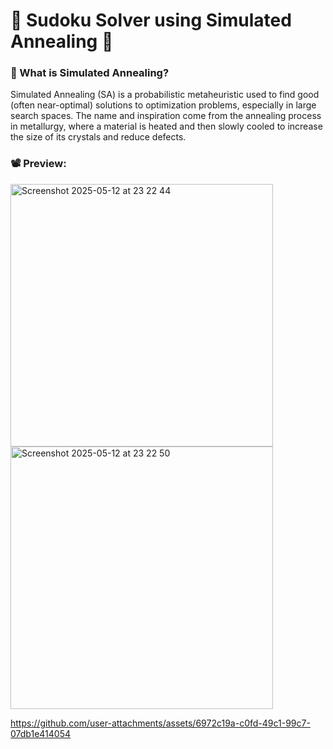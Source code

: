 # 🧩 Sudoku Solver using Simulated Annealing 🧩

### 🧐 What is Simulated Annealing?
Simulated Annealing (SA) is a probabilistic metaheuristic used to find good (often near-optimal) solutions to optimization problems, especially in large search spaces. The name and inspiration come from the annealing process in metallurgy, where a material is heated and then slowly cooled to increase the size of its crystals and reduce defects.
### 📽️ Preview:

<img width="420" alt="Screenshot 2025-05-12 at 23 22 44" src="https://github.com/user-attachments/assets/6e4da353-0696-4dce-b982-ea021a2d2981" />
<img width="420" alt="Screenshot 2025-05-12 at 23 22 50" src="https://github.com/user-attachments/assets/d1cc79e7-f41a-44e0-9c66-e28b5f0fb75f" />

https://github.com/user-attachments/assets/6972c19a-c0fd-49c1-99c7-07db1e414054
